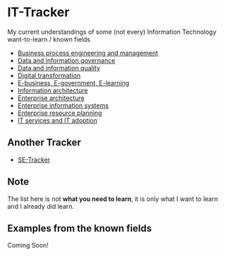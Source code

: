 # IT-Tracker

My current understandings of some (not every) Information Technology want-to-learn / known fields

- [Business process engineering and management](#)
- [Data and information governance](#)
- [Data and information quality](#)
- [Digital transformation](#)
- [E-business, E-government, E-learning](#)
- [Information architecture](#)
- [Enterprise architecture](#)
- [Enterprise information systems](#)
- [Enterprise resource planning](#)
- [IT services and IT adoption](#)

## Another Tracker

- [SE-Tracker](https://github.com/fzn0x/SE-Tracker)

## Note

The list here is not **what you need to learn**, it is only what I want to learn and I already did learn.

## Examples from the known fields

Coming Soon!
